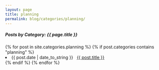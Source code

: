 ```yaml
---
layout: page
title: planning
permalink: blog/categories/planning/
---
```


<h5>Posts by Category: {{ page.title }}</h5>

<div class="card">
  {% for post in site.categories.planning %}
    {% if post.categories contains "planning" %}
      <li class="category-posts">
        <span>{{ post.date | date_to_string }}</span>
        &nbsp;
        <a href="{{ post.url }}">{{ post.title }}</a>
      </li>
    {% endif %}
  {% endfor %}
</div>
